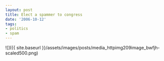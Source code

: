 ```yaml
---
layout: post
title: Elect a spammer to congress
date: '2006-10-12'
tags:
- politics
- spam
---
```


 ![]({{ site.baseurl }}/assets/images/posts/media_httpimg209image_bwfjh-scaled500.png)
